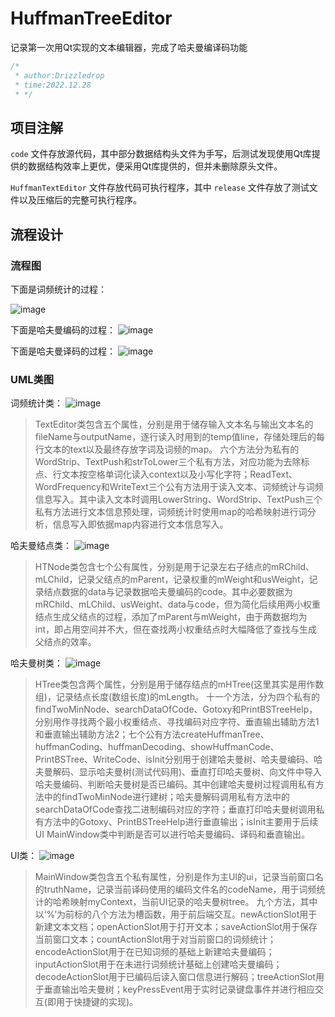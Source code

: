 # HuffmanTreeEditor

记录第一次用Qt实现的文本编辑器，完成了哈夫曼编译码功能


```c++
/*
 * author:Drizzledrop
 * time:2022.12.28
 * */
```


## 项目注解

`code` 文件存放源代码，其中部分数据结构头文件为手写，后测试发现使用Qt库提供的数据结构效率上更优，便采用Qt库提供的，但并未删除原头文件。

`HuffmanTextEditor` 文件存放代码可执行程序，其中 `release` 文件存放了测试文件以及压缩后的完整可执行程序。



## 流程设计

### 流程图

下面是词频统计的过程：

![image](https://user-images.githubusercontent.com/95005094/233594743-86ad0928-1e7d-4c20-be29-7b5da08fbcea.png)







下面是哈夫曼编码的过程：
![image](https://user-images.githubusercontent.com/95005094/233594792-7a0c428d-8960-4360-be33-d94e08ce8b2f.png)








下面是哈夫曼译码的过程：
![image](https://user-images.githubusercontent.com/95005094/233594828-346ef16d-8096-4714-bb29-bf17529ec1e7.png)




### UML类图

词频统计类：
![image](https://user-images.githubusercontent.com/95005094/233598919-e28512e3-3a36-43af-9f2b-ffb61b849c33.png)


> TextEditor类包含五个属性，分别是用于储存输入文本名与输出文本名的fileName与outputName，逐行读入时用到的temp值line，存储处理后的每行文本的text以及最终存放字词及词频的map。
> 六个方法分为私有的WordStrip、TextPush和strToLower三个私有方法，对应功能为去除标点、行文本按空格单词化读入context以及小写化字符；ReadText、WordFrequency和WriteText三个公有方法用于读入文本、词频统计与词频信息写入。其中读入文本时调用LowerString、WordStrip、TextPush三个私有方法进行文本信息预处理，词频统计时使用map的哈希映射进行词分析，信息写入即依据map内容进行文本信息写入。





哈夫曼结点类：
![image](https://user-images.githubusercontent.com/95005094/233595607-1345fa5a-5bd7-4ffd-abce-304b02c6a1e8.png)

> HTNode类包含七个公有属性，分别是用于记录左右子结点的mRChild、mLChild，记录父结点的mParent，记录权重的mWeight和usWeight，记录结点数据的data与记录数据哈夫曼编码的code。其中必要数据为mRChild、mLChild、usWeight、data与code，但为简化后续用两小权重结点生成父结点的过程，添加了mParent与mWeight，由于两数据均为int，即占用空间并不大，但在查找两小权重结点时大幅降低了查找与生成父结点的效率。





哈夫曼树类：
![image](https://user-images.githubusercontent.com/95005094/233595273-40fef351-ca57-45e8-a72e-adcd7cbe6e22.png)

> HTree类包含两个属性，分别是用于储存结点的mHTree(这里其实是用作数组)，记录结点长度(数组长度)的mLength。
> 十一个方法，分为四个私有的findTwoMinNode、searchDataOfCode、Gotoxy和PrintBSTreeHelp，分别用作寻找两个最小权重结点、寻找编码对应字符、垂直输出辅助方法1和垂直输出辅助方法2；七个公有方法createHuffmanTree、huffmanCoding、huffmanDecoding、showHuffmanCode、PrintBSTree、WriteCode、isInit分别用于创建哈夫曼树、哈夫曼编码、哈夫曼解码、显示哈夫曼树(测试代码用)、垂直打印哈夫曼树、向文件中导入哈夫曼编码、判断哈夫曼树是否已编码。其中创建哈夫曼树过程调用私有方法中的findTwoMinNode进行建树；哈夫曼解码调用私有方法中的searchDataOfCode查找二进制编码对应的字符；垂直打印哈夫曼树调用私有方法中的Gotoxy、PrintBSTreeHelp进行垂直输出；isInit主要用于后续UI MainWindow类中判断是否可以进行哈夫曼编码、译码和垂直输出。





UI类：
![image](https://user-images.githubusercontent.com/95005094/233595556-e3799414-b251-4eaf-aaa3-2152755babd3.png)

> MainWindow类包含五个私有属性，分别是作为主UI的ui，记录当前窗口名的truthName，记录当前译码使用的编码文件名的codeName，用于词频统计的哈希映射myContext，当前UI记录的哈夫曼树tree。
> 九个方法，其中以‘%’为前标的八个方法为槽函数，用于前后端交互。newActionSlot用于新建文本文档；openActionSlot用于打开文本；saveActionSlot用于保存当前窗口文本；countActionSlot用于对当前窗口的词频统计；encodeActionSlot用于在已知词频的基础上新建哈夫曼编码；inputActionSlot用于在未进行词频统计基础上创建哈夫曼编码；decodeActionSlot用于已编码后读入窗口信息进行解码；treeActionSlot用于垂直输出哈夫曼树；keyPressEvent用于实时记录键盘事件并进行相应交互(即用于快捷键的实现)。

